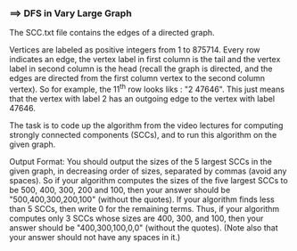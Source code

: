 <h3>==> DFS in Vary Large Graph </h3> 
<p>
The SCC.txt file contains the edges of a directed graph.
</p>
<p>
Vertices are labeled as positive integers from 1 to 875714. Every row indicates an edge, the vertex label in first column is the tail and the vertex label in second column is the head (recall the graph is directed, and the edges are directed from the first column vertex to the second column vertex). 
So for example, the 11<sup>th</sup> row looks liks : "2 47646". This just means that the vertex with label 2 has an outgoing edge to the vertex with label 47646.
</p>
<p>
The task is to code up the algorithm from the video lectures for computing strongly connected components (SCCs), and to run this algorithm on the given graph.
</p>
<p>
Output Format: You should output the sizes of the 5 largest SCCs in the given graph, in decreasing order of sizes, separated by commas (avoid any spaces). So if your algorithm computes the sizes of the five largest SCCs to be 500, 400, 300, 200 and 100, then your answer should be "500,400,300,200,100" (without the quotes). If your algorithm finds less than 5 SCCs, then write 0 for the remaining terms. Thus, if your algorithm computes only 3 SCCs whose sizes are 400, 300, and 100, then your answer should be "400,300,100,0,0" (without the quotes). (Note also that your answer should not have any spaces in it.)
</p>
